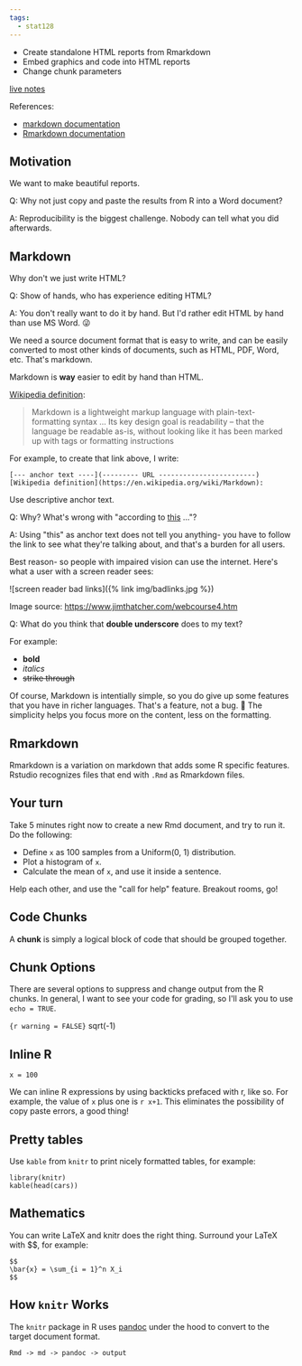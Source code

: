```yaml
---
tags:
  - stat128
---
```


- Create standalone HTML reports from Rmarkdown
- Embed graphics and code into HTML reports
- Change chunk parameters

[live notes](https://github.com/clarkfitzg/stat128/blob/master/2020-09-09.Rmd)

References:

- [markdown documentation](https://daringfireball.net/projects/markdown/)
- [Rmarkdown documentation](https://rmarkdown.rstudio.com/)


## Motivation

We want to make beautiful reports.

Q: Why not just copy and paste the results from R into a Word document?

A: Reproducibility is the biggest challenge.
Nobody can tell what you did afterwards.


## Markdown

Why don't we just write HTML?

Q: Show of hands, who has experience editing HTML?

A: You don't really want to do it by hand.
But I'd rather edit HTML by hand than use MS Word. 😜

We need a source document format that is easy to write, and can be easily converted to most other kinds of documents, such as HTML, PDF, Word, etc.
That's markdown.

Markdown is __way__ easier to edit by hand than HTML.

[Wikipedia definition](https://en.wikipedia.org/wiki/Markdown): 

> Markdown is a lightweight markup language with plain-text-formatting syntax
> ...
> Its key design goal is readability – that the language be readable as-is, without looking like it has been marked up with tags or formatting instructions

For example, to create that link above, I write:

```
[--- anchor text ----](--------- URL ------------------------)
[Wikipedia definition](https://en.wikipedia.org/wiki/Markdown): 
```

Use descriptive anchor text.

Q: Why? What's wrong with "according to [this](https://en.wikipedia.org/wiki/Markdown) ..."?

A: Using "this" as anchor text does not tell you anything- you have to follow the link to see what they're talking about, and that's a burden for all users.

Best reason- so people with impaired vision can use the internet.
Here's what a user with a screen reader sees:

![screen reader bad links]({% link img/badlinks.jpg %})

Image source: <https://www.jimthatcher.com/webcourse4.htm>

Q: What do you think that __double underscore__ does to my text?

For example:

- __bold__
- _italics_
- ~~strike through~~

Of course, Markdown is intentially simple, so you do give up some features that you have in richer languages.
That's a feature, not a bug. 🐛
The simplicity helps you focus more on the content, less on the formatting.


## Rmarkdown

Rmarkdown is a variation on markdown that adds some R specific features.
Rstudio recognizes files that end with `.Rmd` as Rmarkdown files.


## Your turn

Take 5 minutes right now to create a new Rmd document, and try to run it.
Do the following:

- Define `x` as 100 samples from a Uniform(0, 1) distribution.
- Plot a histogram of `x`.
- Calculate the mean of `x`, and use it inside a sentence.

Help each other, and use the "call for help" feature.
Breakout rooms, go!


## Code Chunks

A __chunk__ is simply a logical block of code that should be grouped together.


## Chunk Options

There are several options to suppress and change output from the R chunks.
In general, I want to see your code for grading, so I'll ask you to use `echo = TRUE`.

`{r warning = FALSE}`
sqrt(-1)


## Inline R

```{r}
x = 100
```

We can inline R expressions by using backticks prefaced with r, like so.
For example, the value of `x` plus one is `r x+1`.
This eliminates the possibility of copy paste errors, a good thing!


## Pretty tables

Use `kable` from `knitr` to print nicely formatted tables, for example:

```{r}
library(knitr)
kable(head(cars))
```


## Mathematics

You can write LaTeX and knitr does the right thing.
Surround your LaTeX with $$, for example:
```
$$
\bar{x} = \sum_{i = 1}^n X_i
$$
```

## How `knitr` Works

The `knitr` package in R uses [pandoc](https://pandoc.org/) under the hood to convert to the target document format.

```
Rmd -> md -> pandoc -> output
```
